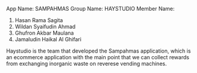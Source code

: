 App Name:  SAMPAHMAS
Group Name:  HAYSTUDIO
Member Name:
1) Hasan Rama Sagita
2) Wildan Syaifudin Ahmad
3) Ghufron Akbar Maulana
4) Jamaludin Haikal Al Ghifari

Haystudio is the team that developed the Sampahmas application,
which is an ecommerce application with the main point that we can
collect rewards from exchanging inorganic waste on reverese 
vending machines.